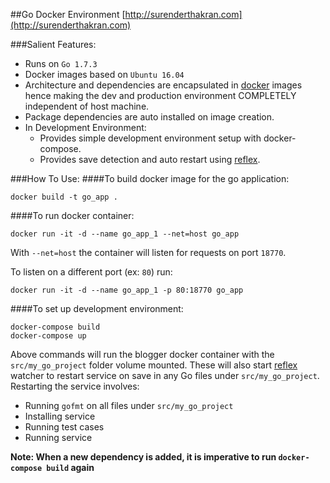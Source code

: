 ##Go Docker Environment
[http://surenderthakran.com](http://surenderthakran.com)

###Salient Features:
- Runs on `Go 1.7.3`
- Docker images based on `Ubuntu 16.04`
- Architecture and dependencies are encapsulated in [docker](https://www.docker.com/) images hence making the dev and production environment COMPLETELY independent of host machine.
- Package dependencies are auto installed on image creation.
- In Development Environment:
    - Provides simple development environment setup with docker-compose.
    - Provides save detection and auto restart using [reflex](https://github.com/cespare/reflex).

###How To Use:
####To build docker image for the go application:
```
docker build -t go_app .
```

####To run docker container:
```
docker run -it -d --name go_app_1 --net=host go_app
```
With `--net=host` the container will listen for requests on port `18770`.

To listen on a different port (ex: `80`) run:
```
docker run -it -d --name go_app_1 -p 80:18770 go_app
```

####To set up development environment:
```
docker-compose build
docker-compose up
```
Above commands will run the blogger docker container with the `src/my_go_project` folder volume mounted.
These will also start [reflex](https://github.com/cespare/reflex) watcher to restart service on save in any Go files under `src/my_go_project`.
Restarting the service involves:
- Running `gofmt` on all files under `src/my_go_project`
- Installing service
- Running test cases
- Running service

**Note: When a new dependency is added, it is imperative to run `docker-compose build` again**
